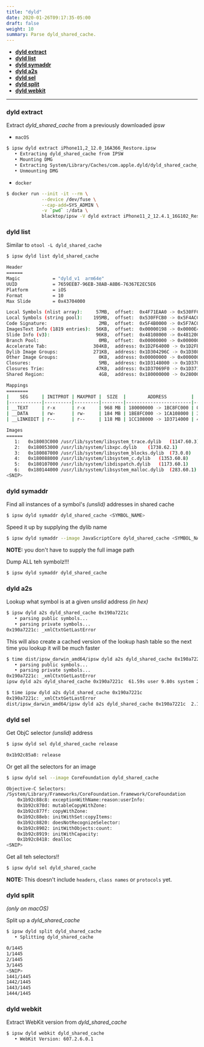 ```yaml
---
title: "dyld"
date: 2020-01-26T09:17:35-05:00
draft: false
weight: 10
summary: Parse dyld_shared_cache.
---
```


- [**dyld extract**](#dyld-extract)
- [**dyld list**](#dyld-list)
- [**dyld symaddr**](#dyld-symaddr)
- [**dyld a2s**](#dyld-a2s)
- [**dyld sel**](#dyld-sel)
- [**dyld split**](#dyld-split)
- [**dyld webkit**](#dyld-webkit)

---

### **dyld extract**

Extract _dyld_shared_cache_ from a previously downloaded _ipsw_

- `macOS`

```bash
$ ipsw dyld extract iPhone11,2_12.0_16A366_Restore.ipsw
   • Extracting dyld_shared_cache from IPSW
   • Mounting DMG
   • Extracting System/Library/Caches/com.apple.dyld/dyld_shared_cache_arm64e to dyld_shared_cache
   • Unmounting DMG
```

- `docker`

```bash
$ docker run --init -it --rm \
             --device /dev/fuse \
             --cap-add=SYS_ADMIN \
             -v `pwd` :/data \
             blacktop/ipsw -V dyld extract iPhone11_2_12.4.1_16G102_Restore.ipsw
```

### **dyld list**

Similar to `otool -L dyld_shared_cache`

```bash
$ ipsw dyld list dyld_shared_cache

Header
======
Magic            = "dyld_v1  arm64e"
UUID             = 7659EEB7-96EB-38AB-A8B6-76367E2EC5E6
Platform         = iOS
Format           = 10
Max Slide        = 0x43704000

Local Symbols (nlist array):     57MB,  offset:  0x4F71EAA0 -> 0x530FFCB0
Local Symbols (string pool):    195MB,  offset:  0x530FFCB0 -> 0x5F4ACCED
Code Signature:                   2MB,  offset:  0x5F4B0000 -> 0x5F7AC000
ImagesText Info (1819 entries):  56KB,  offset:  0x00000198 -> 0x0000E4F8
Slide Info (v3):                 96KB,  offset:  0x48108000 -> 0x48120000
Branch Pool:                      0MB,  offset:  0x00000000 -> 0x00000000
Accelerate Tab:                 304KB,  address: 0x1D2F64000 -> 0x1D2FB0000
Dylib Image Groups:             271KB,  address: 0x1D304296C -> 0x1D30868A8
Other Image Groups:               0KB,  address: 0x00000000 -> 0x00000000
Closures:                         5MB,  address: 0x1D3148000 -> 0x1D37069F0
Closures Trie:                   47KB,  address: 0x1D37069F0 -> 0x1D3712760
Shared Region:                    4GB,  address: 0x180000000 -> 0x280000000

Mappings
========
|    SEG     | INITPROT | MAXPROT |  SIZE  |        ADDRESS         |     FILE OFFSET      |
|------------|----------|---------|--------|------------------------|----------------------|
| __TEXT     | r-x      | r-x     | 968 MB | 180000000 -> 1BC8FC000 | 00000000 -> 3C8FC000 |
| __DATA     | rw-      | rw-     | 184 MB | 1BE8FC000 -> 1CA108000 | 3C8FC000 -> 48108000 |
| __LINKEDIT | r--      | r--     | 118 MB | 1CC108000 -> 1D3714000 | 48108000 -> 4F714000 |

Images
======
   1:	0x18003C000	/usr/lib/system/libsystem_trace.dylib	(1147.60.3)
   2:	0x180053000	/usr/lib/system/libxpc.dylib	(1738.62.1)
   3:	0x180087000	/usr/lib/system/libsystem_blocks.dylib	(73.0.0)
   4:	0x180088000	/usr/lib/system/libsystem_c.dylib	(1353.60.8)
   5:	0x180107000	/usr/lib/system/libdispatch.dylib	(1173.60.1)
   6:	0x180144000	/usr/lib/system/libsystem_malloc.dylib	(283.60.1)
<SNIP>
```

### **dyld symaddr**

Find all instances of a symbol's _(unslid)_ addresses in shared cache

```bash
$ ipsw dyld symaddr dyld_shared_cache <SYMBOL_NAME>
```

Speed it up by supplying the dylib name

```bash
$ ipsw dyld symaddr --image JavaScriptCore dyld_shared_cache <SYMBOL_NAME>
```

**NOTE:** you don't have to supply the full image path

Dump ALL teh symbolz!!!

```bash
$ ipsw dyld symaddr dyld_shared_cache
```

### **dyld a2s**

Lookup what symbol is at a given _unslid_ address _(in hex)_

```bash
$ ipsw dyld a2s dyld_shared_cache 0x190a7221c
   • parsing public symbols...
   • parsing private symbols...
0x190a7221c: _xmlCtxtGetLastError
```

This will also create a cached version of the lookup hash table so the next time you lookup it will be much faster

```bash
$ time dist/ipsw_darwin_amd64/ipsw dyld a2s dyld_shared_cache 0x190a7221c
   • parsing public symbols...
   • parsing private symbols...
0x190a7221c: _xmlCtxtGetLastError
ipsw dyld a2s dyld_shared_cache 0x190a7221c  61.59s user 9.80s system 233% cpu "30.545 total"
```

```bash
$ time ipsw dyld a2s dyld_shared_cache 0x190a7221c
0x190a7221c: _xmlCtxtGetLastError
dist/ipsw_darwin_amd64/ipsw dyld a2s dyld_shared_cache 0x190a7221c  2.12s user 0.51s system 109% cpu "2.407 total"
```

### **dyld sel**

Get ObjC selector _(unslid)_ address

```bash
$ ipsw dyld sel dyld_shared_cache release

0x1b92c85a8: release
```

Or get all the selectors for an image

```bash
$ ipsw dyld sel --image CoreFoundation dyld_shared_cache

Objective-C Selectors:
/System/Library/Frameworks/CoreFoundation.framework/CoreFoundation
    0x1b92c88c8: exceptionWithName:reason:userInfo:
    0x1b92c878d: mutableCopyWithZone:
    0x1b92c877f: copyWithZone:
    0x1b92c88eb: initWithSet:copyItems:
    0x1b92c8820: doesNotRecognizeSelector:
    0x1b92c8902: initWithObjects:count:
    0x1b92c8919: initWithCapacity:
    0x1b92c8418: dealloc
<SNIP>
```

Get all teh selectors!!

```bash
$ ipsw dyld sel dyld_shared_cache
```

**NOTE:** This doesn't include `headers`, `class names` or `protocols` yet.

### **dyld split**

_(only on macOS)_

Split up a _dyld_shared_cache_

```bash
$ ipsw dyld split dyld_shared_cache
   • Splitting dyld_shared_cache

0/1445
1/1445
2/1445
3/1445
<SNIP>
1441/1445
1442/1445
1443/1445
1444/1445
```

### **dyld webkit**

Extract WebKit version from _dyld_shared_cache_

```bash
$ ipsw dyld webkit dyld_shared_cache
   • WebKit Version: 607.2.6.0.1
```
